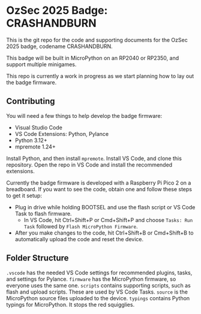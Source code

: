 # OzSec 2025 Badge: CRASHANDBURN
This is the git repo for the code and supporting documents for the OzSec 2025 badge, codename CRASHANDBURN.

This badge will be built in MicroPython on an RP2040 or RP2350, and support multiple minigames.

This repo is currently a work in progress as we start planning how to lay out the badge firmware.

## Contributing
You will need a few things to help develop the badge firmware:
- Visual Studio Code
- VS Code Extensions: Python, Pylance
- Python 3.12+
- mpremote 1.24+

Install Python, and then install `mpremote`. Install VS Code, and clone this repository. Open the repo in VS Code and install the recommended extensions.

Currently the badge firmware is developed with a Raspberry Pi Pico 2 on a breadboard. If you want to see the code, obtain one and follow these steps to get it setup:
- Plug in drive while holding BOOTSEL and use the flash script or VS Code Task to flash firmware. 
    - In VS Code, hit Ctrl+Shift+P or Cmd+Shift+P and choose `Tasks: Run Task` followed by `Flash MicroPython Firmware`.
- After you make changes to the code, hit Ctrl+Shift+B or Cmd+Shift+B to automatically upload the code and reset the device.

## Folder Structure
`.vscode` has the needed VS Code settings for recommended plugins, tasks, and settings for Pylance.
`firmware` has the MicroPython firmware, so everyone uses the same one.
`scripts` contains supporting scripts, such as flash and upload scripts. These are used by VS Code Tasks.
`source` is the MicroPython source files uploaded to the device.
`typings` contains Python typings for MicroPython. It stops the red squigglies.

